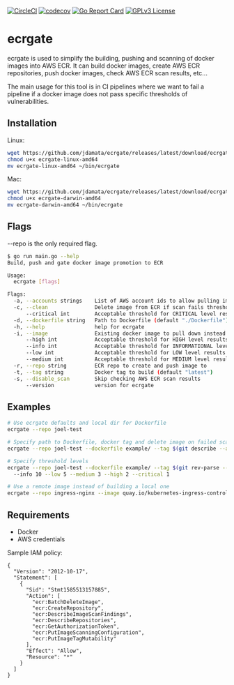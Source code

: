 [![CircleCI](https://circleci.com/gh/jdamata/ecrgate.svg?style=svg)](https://circleci.com/gh/jdamata/ecrgate)
[![codecov](https://codecov.io/gh/jdamata/ecrgate/branch/master/graph/badge.svg)](https://codecov.io/gh/jdamata/ecrgate)
[![Go Report Card](https://goreportcard.com/badge/github.com/jdamata/ecrgate)](https://goreportcard.com/report/github.com/jdamata/ecrgate)
[![GPLv3 License](https://img.shields.io/badge/License-GPL%20v3-yellow.svg)](https://opensource.org/licenses/)

# ecrgate
ecrgate is used to simplify the building, pushing and scanning of docker images into AWS ECR. It can build docker images, create AWS ECR repositories, push docker images, check AWS ECR scan results, etc...

The main usage for this tool is in CI pipelines where we want to fail a pipeline if a docker image does not pass specific thresholds of vulnerabilities.

## Installation

Linux:
```bash
wget https://github.com/jdamata/ecrgate/releases/latest/download/ecrgate-linux-amd64
chmod u+x ecrgate-linux-amd64
mv ecrgate-linux-amd64 ~/bin/ecrgate
```

Mac:
```bash
wget https://github.com/jdamata/ecrgate/releases/latest/download/ecrgate-darwin-amd64
chmod u+x ecrgate-darwin-amd64
mv ecrgate-darwin-amd64 ~/bin/ecrgate
```

## Flags
--repo is the only required flag.

```bash
$ go run main.go --help
Build, push and gate docker image promotion to ECR

Usage:
  ecrgate [flags]

Flags:
  -a, --accounts strings    List of AWS account ids to allow pulling images from
  -c, --clean               Delete image from ECR if scan fails threshold
      --critical int        Acceptable threshold for CRITICAL level results
  -d, --dockerfile string   Path to Dockerfile (default "./Dockerfile")
  -h, --help                help for ecrgate
  -i, --image               Existing docker image to pull down instead of building a new one
      --high int            Acceptable threshold for HIGH level results (default 3)
      --info int            Acceptable threshold for INFORMATIONAL level results (default 25)
      --low int             Acceptable threshold for LOW level results (default 10)
      --medium int          Acceptable threshold for MEDIUM level results (default 5)
  -r, --repo string         ECR repo to create and push image to
  -t, --tag string          Docker tag to build (default "latest")
  -s, --disable_scan        Skip checking AWS ECR scan results
      --version             version for ecrgate
```

## Examples

```bash
# Use ecrgate defaults and local dir for Dockerfile
ecrgate --repo joel-test

# Specify path to Dockerfile, docker tag and delete image on failed scan
ecrgate --repo joel-test --dockerfile example/ --tag $(git describe --abbrev=0 --tags) --clean

# Specify threshold levels
ecrgate --repo joel-test --dockerfile example/ --tag $(git rev-parse --short HEAD) --clean \ 
  --info 10 --low 5 --medium 3 --high 2 --critical 1

# Use a remote image instead of building a local one
ecrgate --repo ingress-nginx --image quay.io/kubernetes-ingress-controller/nginx-ingress-controller:0.30.0
```

## Requirements
- Docker
- AWS credentials

Sample IAM policy:
```
{
  "Version": "2012-10-17",
  "Statement": [
    {
      "Sid": "Stmt1585513157885",
      "Action": [
        "ecr:BatchDeleteImage",
        "ecr:CreateRepository",
        "ecr:DescribeImageScanFindings",
        "ecr:DescribeRepositories",
        "ecr:GetAuthorizationToken",
        "ecr:PutImageScanningConfiguration",
        "ecr:PutImageTagMutability"
      ],
      "Effect": "Allow",
      "Resource": "*"
    }
  ]
}
```
